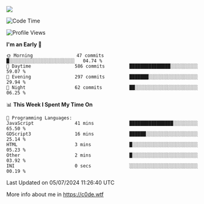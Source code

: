 <a href="https://wakatime.com"><img src="https://wakatime.com/share/@c0dezin/b7f18a7c-ab3a-40b8-8bc7-b1b7bf71f1d6.svg" /></a>

<!--START_SECTION:waka-->
![Code Time](http://img.shields.io/badge/Code%20Time-48%20hrs%2012%20mins-blue)

![Profile Views](http://img.shields.io/badge/Profile%20Views-1-blue)

**I'm an Early 🐤** 

```text
🌞 Morning                47 commits          █░░░░░░░░░░░░░░░░░░░░░░░░   04.74 % 
🌆 Daytime                586 commits         ███████████████░░░░░░░░░░   59.07 % 
🌃 Evening                297 commits         ███████░░░░░░░░░░░░░░░░░░   29.94 % 
🌙 Night                  62 commits          ██░░░░░░░░░░░░░░░░░░░░░░░   06.25 % 
```


📊 **This Week I Spent My Time On** 

```text
💬 Programming Languages: 
JavaScript               41 mins             ████████████████░░░░░░░░░   65.50 % 
GDScript3                16 mins             ██████░░░░░░░░░░░░░░░░░░░   25.14 % 
HTML                     3 mins              █░░░░░░░░░░░░░░░░░░░░░░░░   05.23 % 
Other                    2 mins              █░░░░░░░░░░░░░░░░░░░░░░░░   03.92 % 
INI                      0 secs              ░░░░░░░░░░░░░░░░░░░░░░░░░   00.19 % 
```


 Last Updated on 05/07/2024 11:26:40 UTC
<!--END_SECTION:waka-->

More info about me in https://c0de.wtf
